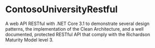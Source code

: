 # ContosoUniversityRestful
A web API RESTful with .NET Core 3.1 to demonstrate several design patterns, the implementation of the Clean Architecture, and a well documented, protected RESTful API that comply with the Richardson Maturity Model level 3.
